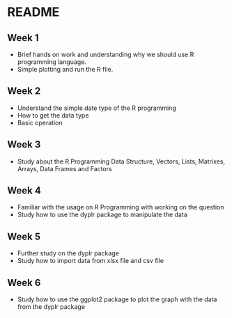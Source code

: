 # README

## Week 1 
- Brief hands on work and understanding why we should use R programming language.
- Simple plotting and run the R file.

## Week 2 
- Understand the simple date type of the R programming
- How to get the data type 
- Basic operation 

## Week 3
- Study about the R Programming Data Structure, Vectors, Lists, Matrixes, Arrays, Data Frames and Factors

## Week 4
- Familiar with the usage on R Programming with working on the question 
- Study how to use the dyplr package to manipulate the data

## Week 5
- Further study on the dyplr package
- Study how to import data from xlsx file and csv file

## Week 6
- Study how to use the ggplot2 package to plot the graph with the data from the dyplr package